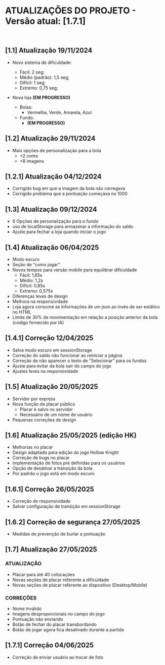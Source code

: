 # ATUALIZAÇÕES DO PROJETO - Versão atual: [1.7.1]
&nbsp;
## [1.1] Atualização 19/11/2024
    
- Novo sistema de dificuldade:
  - Fácil: 2 seg;
  - Médio (padrão): 1,5 seg;
  - Difícil: 1 seg;
  - Extremo: 0,75 seg;
  
- Nova loja **(EM PROGRESSO)**
  - Bolas:
    - Vermelha, Verde, Amarela, Azul
  - Fundo:
    - **(EM PROGRESSO)**

## [1.2] Atualização 29/11/2024

- Mais opções de personalização para a bola
  - +2 cores
  - +8 imagens

## [1.2.1] Atualização 04/12/2024

- Corrigido bug em que a imagem da bola não carregava
- Corrigido problema que a pontuação começava no 1000
    
## [1.3] Atualização 09/12/2024

- 6 Opções de personalização para o fundo
- uso de localStorage para armazenar a informação do saldo
- Ajuste para fechar a loja quando iniciar o jogo

## [1.4] Atualização 06/04/2025
- Modo escuro
- Seção de "como jogar"
- Novos tempos para versão mobile para equilibrar dificuldade
  - Fácil: 1,65s
  - Médio: 1,2s
  - Difícil: 0,85s
  - Extremo: 0,575s
- Diferenças leves de design
- Melhora na responsividade
- Loja agora consome as informações de um json ao invés de ser estático no HTML
- Limite de 30% de movimentação em relação a posição anterior da bola (código fornecido por IA)

## [1.4.1] Correção 12/04/2025
- Salva modo escuro em sessionStorage
- Correção do saldo não funcionar ao reiniciar a página
- Correção de não aparecer o texto de "Selecionar" para os fundos
- Ajuste para evitar da bola sair do campo do jogo
- Ajustes leves na responsividade

## [1.5] Atualização 20/05/2025
- Servidor por express
- Nova função de placar público
  - Placar é salvo no servidor
  - Necessário de um nome de usuário
- Pequenas correções de design

## [1.6] Atualização 25/05/2025 (edição HK)
- Melhorias no placar
- Design adaptado para edição do jogo Hollow Knight
- Correção de bugs no placar
- Implementação de fotos pré definidas para os usuários
- Opção de desativar a transição da bola
- Por padrão o jogo está em modo escuro

## [1.6.1] Correção 26/05/2025
- Correção de responsividade
- Salvar configuração de transição em sessionStorage

## [1.6.2] Correção de segurança 27/05/2025
- Medidas de prevenção de burlar a pontuação

## [1.7] Atualização 27/05/2025
### ATUALIZAÇÃO
- Placar para até 40 colocações
- Novas seções de placar referente a dificuldade
- Novas seções de placar referente ao dispositivo (Desktop/Mobile)
### CORREÇÕES
- Nome inválido
- Imagens desproporcionais no campo do jogo
- Pontuação não enviando
- Botão de fechar do placar transbordando
- Botão de jogar agora fica desativado durante a partida

## [1.7.1] Correção 04/06/2025
- Correção de enviar usuário ao trocar de foto